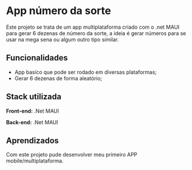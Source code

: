 
# App número da sorte

Este projeto se trata de um app multiplataforma criado com o .net MAUI para gerar 6 dezenas de número da sorte, a ideia é gerar números para se usar na mega sena ou algum outro tipo similar.



## Funcionalidades

- App basíco que pode ser rodado em diversas plataformas;
- Gerar 6 dezenas de forma aleatório;


## Stack utilizada

**Front-end:** .Net MAUI

**Back-end:** .Net MAUI


## Aprendizados

Com este projeto pude desenvolver meu primeiro APP mobile/multiplataforma.
